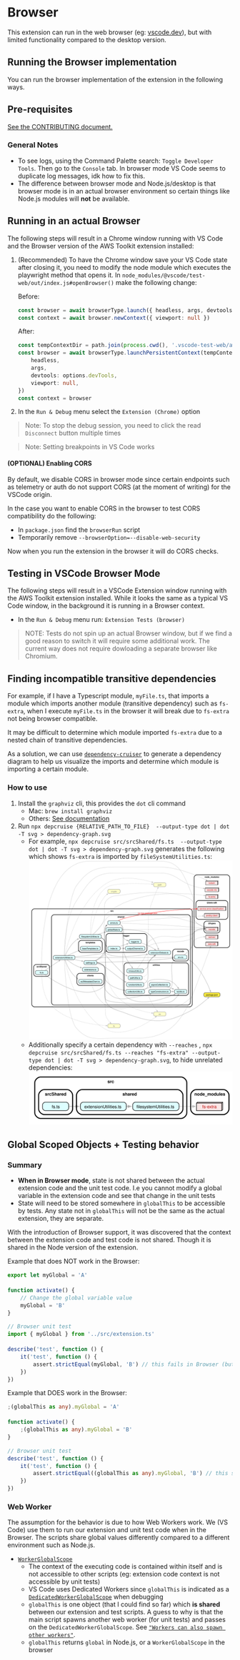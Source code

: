 # Browser

This extension can run in the web browser (eg: [vscode.dev](https://vscode.dev)), but with limited functionality compared to
the desktop version.

## Running the Browser implementation

You can run the browser implementation of the extension in the following ways.

## Pre-requisites

[See the CONTRIBUTING document.](../CONTRIBUTING.md#setup)

### General Notes

-   To see logs, using the Command Palette search: `Toggle Developer Tools`. Then go to the `Console` tab. In browser mode VS Code seems to duplicate log messages, idk how to fix this.
-   The difference between browser mode and Node.js/desktop is that browser mode is in an actual browser environment so certain things like Node.js modules will **not** be available.

## Running in an actual Browser

The following steps will result in a Chrome window running with VS Code
and the Browser version of the AWS Toolkit extension installed:

1. (Recommended) To have the Chrome window save your VS Code state after closing it, you need to modify the node module which executes the playwright method that opens it. In `node_modules/@vscode/test-web/out/index.js#openBrowser()` make the following change:

    Before:

    ```typescript
    const browser = await browserType.launch({ headless, args, devtools: options.devTools })
    const context = await browser.newContext({ viewport: null })
    ```

    After:

    ```typescript
    const tempContextDir = path.join(process.cwd(), '.vscode-test-web/aws-toolkit-user-dir')
    const browser = await browserType.launchPersistentContext(tempContextDir, {
        headless,
        args,
        devtools: options.devTools,
        viewport: null,
    })
    const context = browser
    ```

2. In the `Run & Debug` menu select the `Extension (Chrome)` option

> Note: To stop the debug session, you need to click the read `Disconnect` button multiple times

> Note: Setting breakpoints in VS Code works

#### (OPTIONAL) Enabling CORS

By default, we disable CORS in browser mode since certain endpoints
such as telemetry or auth do not support CORS (at the moment of writing) for the VSCode origin.

In the case you want to enable CORS in the browser to test CORS compatibility
do the following:

-   In `package.json` find the `browserRun` script
-   Temporarily remove `--browserOption=--disable-web-security`

Now when you run the extension in the browser it will do CORS checks.

## Testing in VSCode Browser Mode

The following steps will result in a VSCode Extension window running
with the AWS Toolkit extension installed. While it looks the same as a typical
VS Code window, in the background it is running in a Browser context.

-   In the `Run & Debug` menu run: `Extension Tests (browser)`

> NOTE: Tests do not spin up an actual Browser window, but if we find a good reason to switch it will require some additional work. The current way does not require dowloading a separate browser like Chromium.

## Finding incompatible transitive dependencies

For example, if I have a Typescript module, `myFile.ts`, that imports a module which imports another module (transitive dependency) such as `fs-extra`,
when I execute `myFile.ts` in the browser it will break due to `fs-extra` not being browser compatible.

It may be difficult to determine which module imported `fs-extra` due to a nested chain of transitive dependencies.

As a solution, we can use [`dependency-cruiser`](https://www.npmjs.com/package/dependency-cruiser) to generate a dependency diagram
to help us visualize the imports and determine which module is importing a certain module.

### How to use

1. Install the `graphviz` cli, this provides the `dot` cli command
    - Mac: `brew install graphviz`
    - Others: [See documentation](https://www.graphviz.org/download/)
2. Run `npx depcruise {RELATIVE_PATH_TO_FILE}  --output-type dot | dot -T svg > dependency-graph.svg`
    - For example, `npx depcruise src/srcShared/fs.ts  --output-type dot | dot -T svg > dependency-graph.svg` generates the following which shows `fs-extra` is imported by `fileSystemUtilities.ts`:
      ![Dependency Graph](./images/dependency-graph.svg)
    - Additionally specify a certain dependency with `--reaches` , `npx depcruise src/srcShared/fs.ts --reaches "fs-extra" --output-type dot | dot -T svg > dependency-graph.svg`, to hide unrelated dependencies:
      ![Dependency Graph](./images/dependency-graph-small.svg)

## Global Scoped Objects + Testing behavior

### Summary

-   **When in Browser mode**, state is not shared between the actual extension code and the unit test code. I.e you cannot modify a global variable in the extension code and see that change in the unit tests
-   State will need to be stored somewhere in `globalThis` to be accessible by tests. Any state not in `globalThis` will not be the same as the actual extension, they are separate.

With the introduction of Browser support, it was discovered that the context between the extension code and test code is not shared.
Though it is shared in the Node version of the extension.

Example that does NOT work in the Browser:

```typescript
export let myGlobal = 'A'

function activate() {
    // Change the global variable value
    myGlobal = 'B'
}
```

```typescript
// Browser unit test
import { myGlobal } from '../src/extension.ts'

describe('test', function () {
    it('test', function () {
        assert.strictEqual(myGlobal, 'B') // this fails in Browser (but not Node.js). The value here is actually 'A'.
    })
})
```

Example that DOES work in the Browser:

```typescript
;(globalThis as any).myGlobal = 'A'

function activate() {
    ;(globalThis as any).myGlobal = 'B'
}
```

```typescript
// Browser unit test
describe('test', function () {
    it('test', function () {
        assert.strictEqual((globalThis as any).myGlobal, 'B') // this succeeds in Browser and Node.js
    })
})
```

### Web Worker

The assumption for the behavior is due to how Web Workers work. We (VS Code) use them to run our extension and unit test code when in the Browser. The scripts share global values differently compared to a different environment such as Node.js.

-   [`WorkerGlobalScope`](https://developer.mozilla.org/en-US/docs/Web/API/WorkerGlobalScope)
    -   The context of the executing code is contained within itself and is not accessible to other scripts (eg: extension code context is not accessible by unit tests)
    -   VS Code uses Dedicated Workers since `globalThis` is indicated as a [`DedicatedWorkerGlobalScope`](https://developer.mozilla.org/en-US/docs/Web/API/DedicatedWorkerGlobalScope) when debugging
    -   `globalThis` is one object (that I could find so far) which **is shared** between our extension and test scripts. A guess to why is that the main script spawns another web worker (for unit tests) and passes on the `DedicatedWorkerGlobalScope`. See [`"Workers can also spawn other workers"`](https://developer.mozilla.org/en-US/docs/Web/API/Web_Workers_API/Functions_and_classes_available_to_workers).
    -   `globalThis` returns `global` in Node.js, or a `WorkerGlobalScope` in the browser
